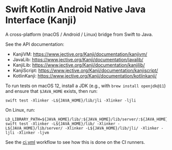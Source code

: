Swift Kotlin Android Native Java Interface (Kanji)
=====

A cross-platform (macOS / Android / Linux) bridge from Swift to Java.

See the API documentation: 

  - KanjiVM: https://www.jective.org/Kanji/documentation/kanjivm/
  - JavaLib: https://www.jective.org/Kanji/documentation/javalib/
  - KanjiLib: https://www.jective.org/Kanji/documentation/kanjilib/
  - KanjiScript: https://www.jective.org/Kanji/documentation/kanjiscript/
  - KotlinKanji: https://www.jective.org/Kanji/documentation/kotlinkanji/

To run tests on macOS 12, install a JDK (e.g., with `brew install openjdk@11`) and ensure that `$JAVA_HOME` exists, then run:

```shell
swift test -Xlinker -L${JAVA_HOME}/lib/jli -Xlinker -ljli
```

On Linux, run:

```shell
LD_LIBRARY_PATH=${JAVA_HOME}/lib/:${JAVA_HOME}/lib/server/:${JAVA_HOME}/lib/jli/:${LD_LIBRARY_PATH} swift test -Xlinker -L${JAVA_HOME}/lib/ -Xlinker -L${JAVA_HOME}/lib/server/ -Xlinker -L${JAVA_HOME}/lib/jli/ -Xlinker -ljli -Xlinker -ljvm
```

See the [ci.yml](blob/main/.github/workflows/ci.yml) workflow to see how this is done on the CI runners.
